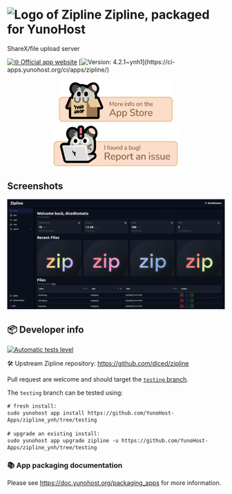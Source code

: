 <!--
N.B.: This README was automatically generated by <https://github.com/YunoHost/apps_tools/blob/main/readme_generator>
It shall NOT be edited by hand.
-->

<h1>
  <img src="https://raw.githubusercontent.com/YunoHost/apps/main/logos/zipline.png" width="32px" alt="Logo of Zipline">
  Zipline, packaged for YunoHost
</h1>

ShareX/file upload server

[![🌐 Official app website](https://img.shields.io/badge/Official_app_website-darkgreen?style=for-the-badge)](https://zipline.diced.sh/)
[![Version: 4.2.1~ynh1](https://img.shields.io/badge/Version-4.2.1~ynh1-rgba(0,150,0,1)?style=for-the-badge)](https://ci-apps.yunohost.org/ci/apps/zipline/)

<div align="center">
<a href="https://apps.yunohost.org/app/zipline"><img height="100px" src="https://github.com/YunoHost/yunohost-artwork/raw/refs/heads/main/badges/neopossum-badges/badge_more_info_on_the_appstore.svg"/></a>
<a href="https://github.com/YunoHost-Apps/zipline_ynh/issues"><img height="100px" src="https://github.com/YunoHost/yunohost-artwork/raw/refs/heads/main/badges/neopossum-badges/badge_report_an_issue.svg"/></a>
</div>


## Screenshots
![Screenshot of Zipline](./doc/screenshots/screenshot.png)

## 📦 Developer info

[![Automatic tests level](https://apps.yunohost.org/badge/cilevel/zipline)](https://ci-apps.yunohost.org/ci/apps/zipline/)

🛠️ Upstream Zipline repository: <https://github.com/diced/zipline>

Pull request are welcome and should target the [`testing` branch](https://github.com/YunoHost-Apps/zipline_ynh/tree/testing).

The `testing` branch can be tested using:
```
# fresh install:
sudo yunohost app install https://github.com/YunoHost-Apps/zipline_ynh/tree/testing

# upgrade an existing install:
sudo yunohost app upgrade zipline -u https://github.com/YunoHost-Apps/zipline_ynh/tree/testing
```

### 📚 App packaging documentation

Please see <https://doc.yunohost.org/packaging_apps> for more information.